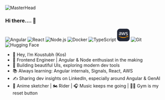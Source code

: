 ![MasterHead](https://www.charpeni.com/static/images/arrow-functions-in-class-properties-might-not-be-as-great-as-we-think/banner.gif)

### Hi there.... 👋

<p align="left">
  <img src="https://cdn.jsdelivr.net/gh/devicons/devicon/icons/angularjs/angularjs-original.svg" height="40" alt="Angular"/>
  <img src="https://cdn.jsdelivr.net/gh/devicons/devicon/icons/react/react-original.svg" height="40" alt="React"/>
  <img src="https://cdn.jsdelivr.net/gh/devicons/devicon/icons/nodejs/nodejs-original.svg" height="40" alt="Node.js"/>
  <img src="https://cdn.jsdelivr.net/gh/devicons/devicon/icons/docker/docker-original.svg" height="40" alt="Docker"/>
  <img src="https://cdn.jsdelivr.net/gh/devicons/devicon/icons/typescript/typescript-original.svg" height="40" alt="TypeScript"/>
  <img src="https://raw.githubusercontent.com/tandpfun/skill-icons/main/icons/AWS-Dark.svg" height="40" alt="AWS"/>
  <img src="https://cdn.jsdelivr.net/gh/devicons/devicon/icons/git/git-original.svg" height="40" alt="Git"/>
  <img src="https://huggingface.co/front/assets/huggingface_logo-noborder.svg" height="40" alt="Hugging Face"/>
</p>


<!--
**kos15/kos15** is a ✨ _special_ ✨ repository because its `README.md` (this file) appears on your GitHub profile.

-->

- 👋 Hey, I’m Koustubh (Kos)
- 💼 Frontend Engineer | Angular & Node enthusiast in the making
- 🚀 Building beautiful UIs, exploring modern dev tools
- 📚 Always learning: Angular internals, Signals, React, AWS
- ✍️ Sharing dev insights on LinkedIn, especially around Angular & GenAI
- 🎨 Anime sketcher | 🏍️ Rider | 🎧 Music keeps me going | 🏋️‍♂️ Gym is my reset button
